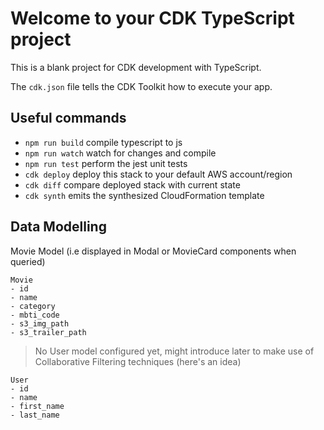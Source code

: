 # Welcome to your CDK TypeScript project

This is a blank project for CDK development with TypeScript.

The `cdk.json` file tells the CDK Toolkit how to execute your app.

## Useful commands

* `npm run build`   compile typescript to js
* `npm run watch`   watch for changes and compile
* `npm run test`    perform the jest unit tests
* `cdk deploy`      deploy this stack to your default AWS account/region
* `cdk diff`        compare deployed stack with current state
* `cdk synth`       emits the synthesized CloudFormation template

## Data Modelling
Movie Model (i.e displayed in Modal or MovieCard components when queried)

```
Movie
- id
- name
- category
- mbti_code
- s3_img_path
- s3_trailer_path
```

> No User model configured yet, might introduce later to make use of Collaborative Filtering techniques (here's an idea)
```
User
- id
- name
- first_name
- last_name
```